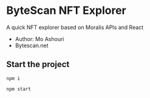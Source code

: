 # ByteScan NFT Explorer

A quick NFT explorer based on Moralis APIs and React
- Author: Mo Ashouri
- Bytescan.net

## Start the project

```
npm i

npm start
```

